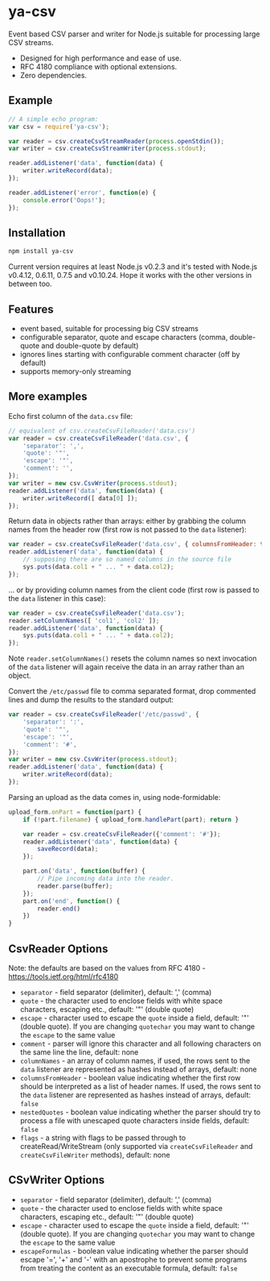 # ya-csv

Event based CSV parser and writer for Node.js suitable for processing large CSV streams.

  * Designed for high performance and ease of use.
  * RFC 4180 compliance with optional extensions.
  * Zero dependencies.

## Example
```js
// A simple echo program:
var csv = require('ya-csv');

var reader = csv.createCsvStreamReader(process.openStdin());
var writer = csv.createCsvStreamWriter(process.stdout);

reader.addListener('data', function(data) {
    writer.writeRecord(data);
});

reader.addListener('error', function(e) {
    console.error('Oops!');
});
```

## Installation
```bash
npm install ya-csv
```

Current version requires at least Node.js v0.2.3 and it's tested with Node.js v0.4.12, 0.6.11, 0.7.5 and v0.10.24. Hope it works with the other versions in between too.

## Features

 - event based, suitable for processing big CSV streams
 - configurable separator, quote and escape characters (comma, double-quote and double-quote by default)
 - ignores lines starting with configurable comment character (off by default)
 - supports memory-only streaming

## More examples

Echo first column of the `data.csv` file:
```js
// equivalent of csv.createCsvFileReader('data.csv') 
var reader = csv.createCsvFileReader('data.csv', {
    'separator': ',',
    'quote': '"',
    'escape': '"',       
    'comment': '',
});
var writer = new csv.CsvWriter(process.stdout);
reader.addListener('data', function(data) {
    writer.writeRecord([ data[0] ]);
});
```

Return data in objects rather than arrays: either by grabbing the column names from the header row (first row is not passed to the `data` listener):
```js
var reader = csv.createCsvFileReader('data.csv', { columnsFromHeader: true });
reader.addListener('data', function(data) {
    // supposing there are so named columns in the source file
    sys.puts(data.col1 + " ... " + data.col2);
});
```

... or by providing column names from the client code (first row is passed to the `data` listener in this case):
```js
var reader = csv.createCsvFileReader('data.csv');
reader.setColumnNames([ 'col1', 'col2' ]);
reader.addListener('data', function(data) {
    sys.puts(data.col1 + " ... " + data.col2);
});
```

Note `reader.setColumnNames()` resets the column names so next invocation of the `data` listener will again receive the data in an array rather than an object.

Convert the `/etc/passwd` file to comma separated format, drop commented lines and dump the results to the standard output:
```js
var reader = csv.createCsvFileReader('/etc/passwd', {
    'separator': ':',
    'quote': '"',
    'escape': '"',
    'comment': '#',
});
var writer = new csv.CsvWriter(process.stdout);
reader.addListener('data', function(data) {
    writer.writeRecord(data);
});
```

Parsing an upload as the data comes in, using node-formidable:
```js
upload_form.onPart = function(part) {
    if (!part.filename) { upload_form.handlePart(part); return }

    var reader = csv.createCsvFileReader({'comment': '#'});
    reader.addListener('data', function(data) {
        saveRecord(data);
    });

    part.on('data', function(buffer) {
        // Pipe incoming data into the reader.
        reader.parse(buffer);
    });
    part.on('end', function() {
        reader.end()
    })
}
```

## CsvReader Options

Note: the defaults are based on the values from RFC 4180 -
https://tools.ietf.org/html/rfc4180

  * `separator` - field separator (delimiter), default: ',' (comma)
  * `quote` - the character used to enclose fields with white space
    characters, escaping etc., default: '"' (double quote)
  * `escape` - character used to escape the `quote` inside a
    field, default: '"' (double quote). If you are changing `quotechar`
    you may want to change the `escape` to the same value
  * `comment` - parser will ignore this character and all following
    characters on the same line
    the line, default: none
  * `columnNames` - an array of column names, if used, the rows sent to
    the `data` listener are represented as hashes instead of arrays,
    default: none
  * `columnsFromHeader` - boolean value indicating whether the first row
    should be interpreted as a list of header names. If used, the rows
    sent to the `data` listener are represented as hashes instead of arrays,
    default: `false`
  * `nestedQuotes` - boolean value indicating whether the parser should
    try to process a file with unescaped quote characters inside fields,
    default: `false`
  * `flags` - a string with flags to be passed through to
    createRead/WriteStream (only supported via `createCsvFileReader`
    and `createCsvFileWriter` methods), default: none

## CSvWriter Options

  * `separator` - field separator (delimiter), default: ',' (comma)
  * `quote` - the character used to enclose fields with white space
    characters, escaping etc., default: '"' (double quote)
  * `escape` - character used to escape the `quote` inside a
    field, default: '"' (double quote). If you are changing `quotechar`
    you may want to change the `escape` to the same value
  * `escapeFormulas` - boolean value indicating whether the parser should
    escape '=', '+' and '-' with an apostrophe to prevent some programs
    from treating the content as an executable formula, default: `false`
